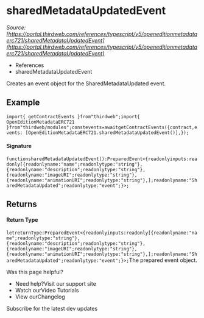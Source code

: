 # sharedMetadataUpdatedEvent

*Source: [https://portal.thirdweb.com/references/typescript/v5/openeditionmetadataerc721/sharedMetadataUpdatedEvent](https://portal.thirdweb.com/references/typescript/v5/openeditionmetadataerc721/sharedMetadataUpdatedEvent)*

* References
* sharedMetadataUpdatedEvent

Creates an event object for the SharedMetadataUpdated event.

## Example

`import{ getContractEvents }from"thirdweb";import{ OpenEditionMetadataERC721 }from"thirdweb/modules";constevents=awaitgetContractEvents({contract,events: [OpenEditionMetadataERC721.sharedMetadataUpdatedEvent()],});`
#### Signature

`functionsharedMetadataUpdatedEvent():PreparedEvent<{readonlyinputs:readonly[{readonlyname:"name";readonlytype:"string"},{readonlyname:"description";readonlytype:"string"},{readonlyname:"imageURI";readonlytype:"string"},{readonlyname:"animationURI";readonlytype:"string"},];readonlyname:"SharedMetadataUpdated";readonlytype:"event";}>;`
## Returns

#### Return Type

`letreturnType:PreparedEvent<{readonlyinputs:readonly[{readonlyname:"name";readonlytype:"string"},{readonlyname:"description";readonlytype:"string"},{readonlyname:"imageURI";readonlytype:"string"},{readonlyname:"animationURI";readonlytype:"string"},];readonlyname:"SharedMetadataUpdated";readonlytype:"event";}>;`The prepared event object.

Was this page helpful?

* Need help?Visit our support site
* Watch ourVideo Tutorials
* View ourChangelog

Subscribe for the latest dev updates

